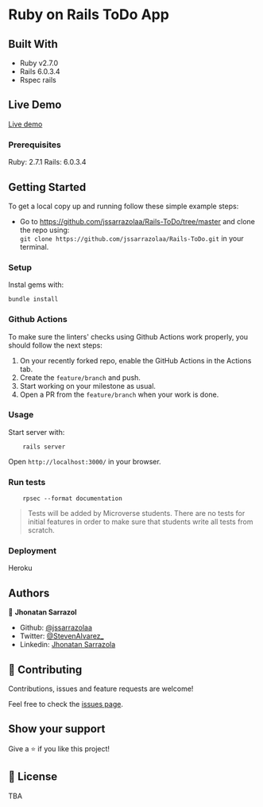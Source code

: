 # Ruby on Rails ToDo App

## Built With

- Ruby v2.7.0
- Rails 6.0.3.4
- Rspec rails

## Live Demo

[Live demo](https://glacial-retreat-02171.herokuapp.com/)

### Prerequisites

Ruby: 2.7.1
Rails: 6.0.3.4

## Getting Started

To get a local copy up and running follow these simple example steps:

- Go to https://github.com/jssarrazolaa/Rails-ToDo/tree/master and clone the repo using: <br>
`git clone https://github.com/jssarrazolaa/Rails-ToDo.git` in your terminal.

### Setup

Instal gems with:

```
bundle install
```

### Github Actions

To make sure the linters' checks using Github Actions work properly, you should follow the next steps:

1. On your recently forked repo, enable the GitHub Actions in the Actions tab.
2. Create the `feature/branch` and push.
3. Start working on your milestone as usual.
4. Open a PR from the `feature/branch` when your work is done.


### Usage

Start server with:

```
    rails server
```

Open `http://localhost:3000/` in your browser.

### Run tests

```
    rpsec --format documentation
```

> Tests will be added by Microverse students. There are no tests for initial features in order to make sure that students write all tests from scratch.

### Deployment

Heroku

## Authors

👤 **Jhonatan Sarrazol**
- Github: [@jssarrazolaa](https://github.com/jssarrazolaa)
- Twitter: [@StevenAlvarez_](https://twitter.com/StevenAlvarez_)
- Linkedin: [Jhonatan Sarrazola](https://www.linkedin.com/in/jhonatan-sarrazola-6a46a01a5/)

## 🤝 Contributing

Contributions, issues and feature requests are welcome!

Feel free to check the [issues page](https://github.com/jssarrazolaa/Rails-ToDo/issues).

## Show your support

Give a ⭐️ if you like this project!

## 📝 License

TBA

